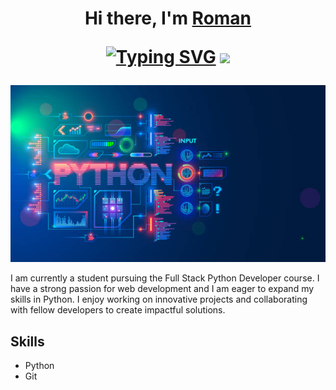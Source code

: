 <h1 align="center">Hi there, I'm <a href="https://daniilshat.ru/" target="_blank">Roman</a> 

[![Typing SVG](https://readme-typing-svg.herokuapp.com?color=%2336BCF7&lines=Python+developer+student)](https://git.io/typing-svg)
<img src="https://github.com/blackcater/blackcater/raw/main/images/Hi.gif" height="32"/></h1>


![123](123.jpg)  

I am currently a student pursuing the Full Stack Python Developer course. I have a strong passion for web development and I am eager to expand my skills in Python. I enjoy working on innovative projects and collaborating with fellow developers to create impactful solutions.

## Skills
- Python
- Git

